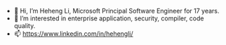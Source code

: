 - 👋 Hi, I’m Heheng Li, Microsoft Principal Software Engineer for 17 years.
- 👀 I’m interested in enterprise application, security, compiler, code quality.
- 📫 https://www.linkedin.com/in/hehengli/

<!---
ezbeastscut/ezbeastscut is a ✨ special ✨ repository because its `README.md` (this file) appears on your GitHub profile.
You can click the Preview link to take a look at your changes.
--->
